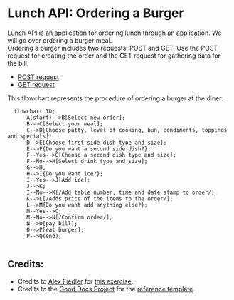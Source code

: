 # Lunch API: Ordering a Burger
Lunch API is an application for ordering lunch through an application. We will go over ordering a burger meal.   
Ordering a burger includes two requests: POST and GET. Use the POST request for creating the order and the GET request for gathering data for the bill.
- [POST request](post.md)
- [GET request](get.md)  

 
This flowchart represents the procedure of ordering a burger at the diner:

```mermaid
  flowchart TD;
      A(start)-->B[Select new order];
      B-->C[Select your meal];
      C-->D[Choose patty, level of cooking, bun, condiments, toppings and specials]; 
      D-->E[Choose first side dish type and size];
      E-->F{Do you want a second side dish?};
      F--Yes-->G[Choose a second dish type and size];
      F--No-->H[Select drink type and size];
      G-->H;
      H-->I{Do you want ice?};
      I--Yes-->J[Add ice];
      J-->K;
      I--No-->K[/Add table number, time and date stamp to order/];
      K-->L[/Adds price of the items to the order/];
      L-->M{Do you want add anything else?};
      M--Yes-->C;
      M--No-->N[/Confirm order/];
      N-->O[pay bill];
      O-->P[eat burger];
      P-->Q(end);
      
```
## Credits:
- Credits to [Alex Fiedler](linkedin.com/in/alexfiedler) for [this exercise](https://docs.google.com/document/d/11uNd8m5EorsLjGV84CjiJehiM8PxT2pdNbDFOnP3cDI/edit#).
- Credits to the [Good Docs Project](https://thegooddocsproject.dev/) for the [reference template](https://github.com/thegooddocsproject/templates/edit/master/api-reference/api-reference.md).
